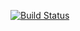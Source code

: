 [![Build Status](https://travis-ci.org/KirVasilchenko/newsfeed.svg?branch=master)](https://travis-ci.org/KirVasilchenko/newsfeed)